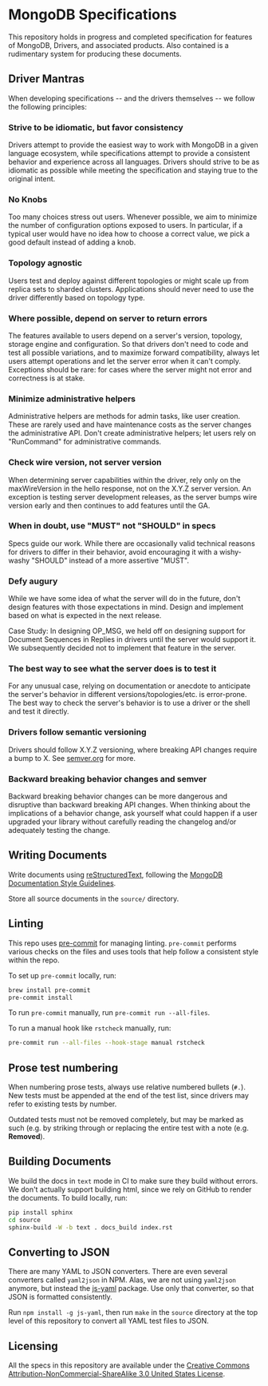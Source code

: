 # MongoDB Specifications

This repository holds in progress and completed specification for
features of MongoDB, Drivers, and associated products. Also contained is
a rudimentary system for producing these documents.

## Driver Mantras

When developing specifications -- and the drivers themselves -- we
follow the following principles:

### Strive to be idiomatic, but favor consistency

Drivers attempt to provide the easiest way to work with MongoDB in a
given language ecosystem, while specifications attempt to provide a
consistent behavior and experience across all languages. Drivers should
strive to be as idiomatic as possible while meeting the specification
and staying true to the original intent.

### No Knobs

Too many choices stress out users. Whenever possible, we aim to minimize
the number of configuration options exposed to users. In particular, if
a typical user would have no idea how to choose a correct value, we pick
a good default instead of adding a knob.

### Topology agnostic

Users test and deploy against different topologies or might scale up
from replica sets to sharded clusters. Applications should never need to
use the driver differently based on topology type.

### Where possible, depend on server to return errors

The features available to users depend on a server's version, topology,
storage engine and configuration. So that drivers don't need to code and
test all possible variations, and to maximize forward compatibility,
always let users attempt operations and let the server error when it
can't comply. Exceptions should be rare: for cases where the server
might not error and correctness is at stake.

### Minimize administrative helpers

Administrative helpers are methods for admin tasks, like user creation.
These are rarely used and have maintenance costs as the server changes
the administrative API. Don't create administrative helpers; let users
rely on "RunCommand" for administrative commands.

### Check wire version, not server version

When determining server capabilities within the driver, rely only on the
maxWireVersion in the hello response, not on the X.Y.Z server version.
An exception is testing server development releases, as the server bumps
wire version early and then continues to add features until the GA.

### When in doubt, use "MUST" not "SHOULD" in specs

Specs guide our work. While there are occasionally valid technical
reasons for drivers to differ in their behavior, avoid encouraging it
with a wishy-washy "SHOULD" instead of a more assertive "MUST".

### Defy augury

While we have some idea of what the server will do in the future, don't
design features with those expectations in mind. Design and implement
based on what is expected in the next release.

Case Study: In designing OP_MSG, we held off on designing support for
Document Sequences in Replies in drivers until the server would support
it. We subsequently decided not to implement that feature in the server.

### The best way to see what the server does is to test it

For any unusual case, relying on documentation or anecdote to anticipate
the server's behavior in different versions/topologies/etc. is
error-prone. The best way to check the server's behavior is to use a
driver or the shell and test it directly.

### Drivers follow semantic versioning

Drivers should follow X.Y.Z versioning, where breaking API changes
require a bump to X. See [semver.org](https://semver.org/) for more.

### Backward breaking behavior changes and semver

Backward breaking behavior changes can be more dangerous and disruptive
than backward breaking API changes. When thinking about the implications
of a behavior change, ask yourself what could happen if a user upgraded
your library without carefully reading the changelog and/or adequately
testing the change.

## Writing Documents

Write documents using
[reStructuredText](http://docutils.sourceforge.net/rst.html), following
the [MongoDB Documentation Style
Guidelines](https://www.mongodb.com/docs/meta/style-guide/).

Store all source documents in the `source/` directory.

## Linting

This repo uses [pre-commit](https://pypi.org/project/pre-commit/) for
managing linting. `pre-commit` performs various checks on the files and
uses tools that help follow a consistent style within the repo.

To set up `pre-commit` locally, run:

```bash
brew install pre-commit
pre-commit install
```

To run `pre-commit` manually, run `pre-commit run --all-files`.

To run a manual hook like `rstcheck` manually, run:

```bash
pre-commit run --all-files --hook-stage manual rstcheck
```

## Prose test numbering

When numbering prose tests, always use relative numbered bullets (`#.`).
New tests must be appended at the end of the test list, since drivers
may refer to existing tests by number.

Outdated tests must not be removed completely, but may be marked as such
(e.g. by striking through or replacing the entire test with a note (e.g.
**Removed**).

## Building Documents

We build the docs in `text` mode in CI to make sure they build without
errors. We don't actually support building html, since we rely on GitHub
to render the documents. To build locally, run:

```bash
pip install sphinx
cd source 
sphinx-build -W -b text . docs_build index.rst
```

## Converting to JSON

There are many YAML to JSON converters. There are even several
converters called `yaml2json` in NPM. Alas, we are not using `yaml2json`
anymore, but instead the
[js-yaml](https://www.npmjs.com/package/js-yaml) package. Use only that
converter, so that JSON is formatted consistently.

Run `npm install -g js-yaml`, then run `make` in the `source` directory
at the top level of this repository to convert all YAML test files to
JSON.

## Licensing

All the specs in this repository are available under the [Creative
Commons Attribution-NonCommercial-ShareAlike 3.0 United States
License](https://creativecommons.org/licenses/by-nc-sa/3.0/us/).
